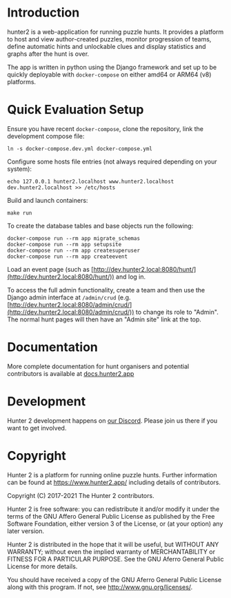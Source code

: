 Introduction
============

hunter2 is a web-application for running puzzle hunts. It provides a platform to host and view author-created puzzles,
monitor progression of teams, define automatic hints and unlockable clues and display statistics and graphs after the
hunt is over.

The app is written in python using the Django framework and set up to be quickly deployable with `docker-compose` on
either amd64 or ARM64 (v8) platforms.

Quick Evaluation Setup
===========

Ensure you have recent `docker-compose`, clone the repository, link the development compose file:
```shell
ln -s docker-compose.dev.yml docker-compose.yml
```

Configure some hosts file entries (not always required depending on your system):
```shell
echo 127.0.0.1 hunter2.localhost www.hunter2.localhost dev.hunter2.localhost >> /etc/hosts
```

Build and launch containers:
```shell
make run
```

To create the database tables and base objects run the following:

```shell
docker-compose run --rm app migrate_schemas
docker-compose run --rm app setupsite
docker-compose run --rm app createsuperuser
docker-compose run --rm app createevent
```

Load an event page (such as [http://dev.hunter2.local:8080/hunt/](http://dev.hunter2.local:8080/hunt/)) and log in.

To access the full admin functionality, create a team and then use the Django admin interface
at `/admin/crud` (e.g. [http://dev.hunter2.local:8080/admin/crud/](http://dev.hunter2.local:8080/admin/crud/))
to change its role to "Admin". The normal hunt pages will then have an "Admin site" link at the top.

Documentation
=============

More complete documentation for hunt organisers and potential contributors is available at
[docs.hunter2.app](https://docs.hunter2.app)

Development
===========

Hunter 2 development happens on [our Discord](https://discord.gg/9jZEcr6FwT).
Please join us there if you want to get involved.

Copyright
=========
Hunter 2 is a platform for running online puzzle hunts. Further information can be found at https://www.hunter2.app/ including details of contributors.

Copyright (C) 2017-2021  The Hunter 2 contributors.

Hunter 2 is free software: you can redistribute it and/or modify it under the terms of the GNU Affero General Public License as published by the Free Software Foundation, either version 3 of the License, or (at your option) any later version.

Hunter 2 is distributed in the hope that it will be useful, but WITHOUT ANY WARRANTY; without even the implied warranty of MERCHANTABILITY or FITNESS FOR A PARTICULAR PURPOSE. See the GNU Aferro General Public License for more details.

You should have received a copy of the GNU Aferro General Public License along with this program. If not, see <http://www.gnu.org/licenses/>.
